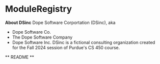 # ModuleRegistry

**About DSinc**
Dope Software Corportation (DSinc), aka
  - Dope Software Co.
  - The Dope Software Company
  - Dope Software Inc.
DSinc is a fictional consulting organization created for the Fall 2024 session of Purdue's CS 450 course.

** README **
